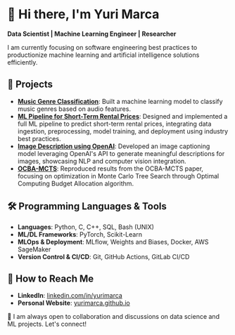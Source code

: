 # 👋 Hi there, I'm Yuri Marca

**Data Scientist | Machine Learning Engineer | Researcher**

I am currently focusing on software engineering best practices to productionize machine learning and artificial intelligence solutions efficiently.

## 🌟 Projects

- **[Music Genre Classification](https://github.com/yurimarca/music_genre_classification)**: Built a machine learning model to classify music genres based on audio features.
- **[ML Pipeline for Short-Term Rental Prices](https://github.com/yurimarca/build-ml-pipeline-for-short-term-rental-prices)**: Designed and implemented a full ML pipeline to predict short-term rental prices, integrating data ingestion, preprocessing, model training, and deployment using industry best practices.
- **[Image Description using OpenAI](https://github.com/yurimarca/image-description-openai)**: Developed an image captioning model leveraging OpenAI's API to generate meaningful descriptions for images, showcasing NLP and computer vision integration.
- **[OCBA-MCTS](https://github.com/yurimarca/ocba-mcts)**: Reproduced results from the OCBA-MCTS paper, focusing on optimization in Monte Carlo Tree Search through Optimal Computing Budget Allocation algorithm.

## 🛠️ Programming Languages & Tools

- **Languages**: Python, C, C++, SQL, Bash (UNIX)
- **ML/DL Frameworks**: PyTorch, Scikit-Learn
- **MLOps & Deployment**: MLflow, Weights and Biases, Docker, AWS SageMaker
- **Version Control & CI/CD**: Git, GitHub Actions, GitLab CI/CD

## 💌 How to Reach Me

- **LinkedIn**: [linkedin.com/in/yurimarca](https://www.linkedin.com/in/yurimarca)
- **Personal Website**: [yurimarca.github.io](https://yurimarca.github.io/)

💪 I am always open to collaboration and discussions on data science and ML projects. Let's connect!

